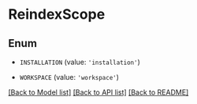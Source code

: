 # ReindexScope


## Enum

* `INSTALLATION` (value: `'installation'`)

* `WORKSPACE` (value: `'workspace'`)

[[Back to Model list]](../README.md#documentation-for-models) [[Back to API list]](../README.md#documentation-for-api-endpoints) [[Back to README]](../README.md)



